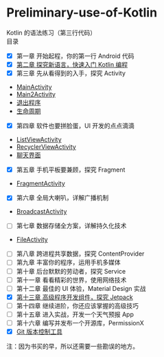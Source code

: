 # Preliminary-use-of-Kotlin
Kotlin 的语法练习（第三行代码）
<br/>
目录
- [x] 第一章 开始起程，你的第一行 Android 代码
- [x] [第二章 探究新语言，快速入门 Kotlin 编程](https://jianghouren.com/tags/Kotlin/)
- [x] 第三章 先从看得到的入手，探究 Activity
 - [MainActivity](https://github.com/feiyeyuanye/Preliminary-use-of-Kotlin/blob/master/app/src/main/java/com/example/myapplication/activity/MainActivity.kt)
 - [Main2Activity](https://github.com/feiyeyuanye/Preliminary-use-of-Kotlin/blob/master/app/src/main/java/com/example/myapplication/activity/Main2Activity.kt)
 - [退出程序](https://github.com/feiyeyuanye/Preliminary-use-of-Kotlin/blob/master/app/src/main/java/com/example/myapplication/activity/Main3Activity.kt)
 - [生命周期](https://github.com/feiyeyuanye/Preliminary-use-of-Kotlin/blob/master/app/src/main/java/com/example/myapplication/activity/LifeCycleActivity.kt)
- [x] 第四章 软件也要拼脸蛋，UI 开发的点点滴滴
 - [ListViewActivity](https://github.com/feiyeyuanye/Preliminary-use-of-Kotlin/blob/master/app/src/main/java/com/example/myapplication/activity/ListViewActivity.kt)
 - [RecyclerViewActivity](https://github.com/feiyeyuanye/Preliminary-use-of-Kotlin/blob/master/app/src/main/java/com/example/myapplication/activity/RecyclerViewActivity.kt)
 - [聊天界面](https://github.com/feiyeyuanye/Preliminary-use-of-Kotlin/blob/master/app/src/main/java/com/example/myapplication/activity/ChatActivity.kt)
- [x] 第五章 手机平板要兼顾，探究 Fragment
 - [FragmentActivity](https://github.com/feiyeyuanye/Preliminary-use-of-Kotlin/blob/master/app/src/main/java/com/example/myapplication/activity/FragmentActivity.kt)
- [x] 第六章 全局大喇叭，详解广播机制
 - [BroadcastActivity](https://github.com/feiyeyuanye/Preliminary-use-of-Kotlin/blob/master/app/src/main/java/com/example/myapplication/activity/BroadcastActivity.kt)
- [ ] 第七章 数据存储全方案，详解持久化技术
 - [FileActivity](https://github.com/feiyeyuanye/Preliminary-use-of-Kotlin/blob/master/app/src/main/java/com/example/myapplication/activity/FileActivity.kt)
- [ ] 第八章 跨进程共享数据，探究 ContentProvider
- [ ] 第九章 丰富你的程序，运用手机多媒体
- [ ] 第十章 后台默默的劳动者，探究 Service
- [ ] 第十一章 看看精彩的世界，使用网络技术
- [ ] 第十二章 最佳的 UI 体验，Material Design 实战
- [x] [第十三章 高级程序开发组件，探究 Jetpack](https://jianghouren.com/tags/Jetpack/)
- [ ] 第十四章 继续进阶，你还应该掌握的高级技巧
- [ ] 第十五章 进入实战，开发一个天气预报 App
- [ ] 第十六章 编写并发布一个开源库，PermissionX
- [x] [Git 版本控制工具](https://jianghouren.com/archives/15f503f8.html)

注：因为书买的早，所以还需要一些勘误的地方。
